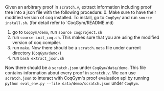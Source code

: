Given an arbitrary proof in `scratch.v`, extract information including proof tree into a json file with the following procedure:
0.  Make sure to have their modified version of coq installed. To install, go to `CoqGym/` and run `source install.sh`. (for detail refer to `CoqGym/README.md)
1.  go to `CoqGym/demo`, run `source coqproject.sh`
2.  run `source init_coq.sh`. This makes sure that you are using the modified version of coq compiler. 
3. run `make`. Now there should be a `scratch.meta` file under current directory (`CoqGym/demo/`) 
4.  run `bash extract_json.sh`

Now there should be a `scratch.json` under `CoqGym/data/demo`. This file contains information about every proof in `scratch.v`. We can use `scratch.json` to interact with CoqGym's proof evaluation api by running `python eval_env.py --file data/demo/scratch.json` under `CoqGym`.
